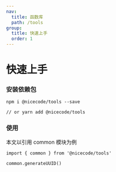 ```yaml
---
nav:
  title: 函数库
  path: /tools
group:
  title: 快速上手
  order: 1
---
```



# 快速上手

### 安装依赖包

```
npm i @nicecode/tools --save

// or yarn add @nicecode/tools
```

### 使用

本文以引用 common 模块为例
```
import { common } from '@nicecode/tools'

common.generateUUID()
```
